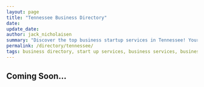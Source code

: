 ```yaml
---
layout: page
title: "Tennessee Business Directory"
date: 
update_date: 
author: jack_nicholaisen
summary: "Discover the top business startup services in Tennessee! Your ultimate guide to launching a successful venture."  
permalink: /directory/tennessee/
tags: business directory, start up services, business services, business lawyers, registered agents,
---
```




<h2>Coming Soon...</h2>

